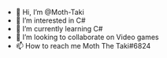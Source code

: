 - 👋 Hi, I’m @Moth-Taki
- 👀 I’m interested in C#
- 🌱 I’m currently learning C#
- 💞️ I’m looking to collaborate on Video games
- 📫 How to reach me Moth The Taki#6824

<!---
Moth-Taki/Moth-Taki is a ✨ special ✨ repository because its `README.md` (this file) appears on your GitHub profile.
You can click the Preview link to take a look at your changes.
--->
